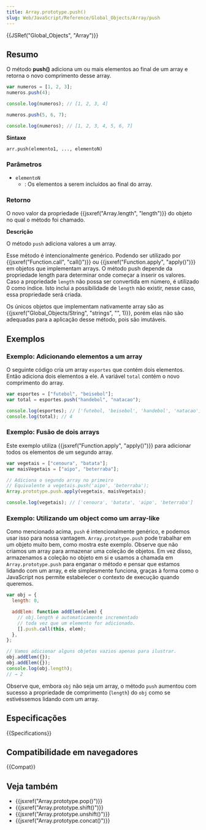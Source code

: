 ```yaml
---
title: Array.prototype.push()
slug: Web/JavaScript/Reference/Global_Objects/Array/push
---
```


{{JSRef("Global_Objects", "Array")}}

## Resumo

O método **push()** adiciona um ou mais elementos ao final de um array e retorna o novo comprimento desse array.

```js
var numeros = [1, 2, 3];
numeros.push(4);

console.log(numeros); // [1, 2, 3, 4]

numeros.push(5, 6, 7);

console.log(numeros); // [1, 2, 3, 4, 5, 6, 7]
```

**Sintaxe**

```
arr.push(elemento1, ..., elementoN)
```

### Parâmetros

- `elementoN`
  - : Os elementos a serem incluídos ao final do array.

### Retorno

O novo valor da propriedade {{jsxref("Array.length", "length")}} do objeto no qual o método foi chamado.

**Descrição**

O método `push` adiciona valores a um array.

Esse método é intencionalmente genérico. Podendo ser utilizado por {{jsxref("Function.call", "call()")}} ou {{jsxref("Function.apply", "apply()")}} em objetos que implementam arrays. O método push depende da propriedade length para determinar onde começar a inserir os valores. Caso a propriedade `length` não possa ser convertida em número, é utilizado 0 como índice. Isto inclui a possibilidade de `length` não existir, nesse caso, essa propriedade será criada.

Os únicos objetos que implementam nativamente array são as {{jsxref("Global_Objects/String", "strings", "", 1)}}, porém elas não são adequadas para a aplicação desse método, pois são imutáveis.

## Exemplos

### Exemplo: Adicionando elementos a um array

O seguinte código cria um array `esportes` que contém dois elementos. Então adiciona dois elementos a ele. A variável `total` contém o novo comprimento do array.

```js
var esportes = ["futebol", "beisebol"];
var total = esportes.push("handebol", "natacao");

console.log(esportes); // ['futebol, 'beisebol', 'handebol', 'natacao']
console.log(total); // 4
```

### Exemplo: Fusão de dois arrays

Este exemplo utiliza {{jsxref("Function.apply", "apply()")}} para adicionar todos os elementos de um segundo array.

```js
var vegetais = ["cenoura", "batata"];
var maisVegetais = ["aipo", "beterraba"];

// Adiciona o segundo array no primeiro
// Equivalente a vegetais.push('aipo', 'beterraba');
Array.prototype.push.apply(vegetais, maisVegetais);

console.log(vegetais); // ['cenoura', 'batata', 'aipo', 'beterraba']
```

### Exemplo: Utilizando um object como um array-like

Como mencionado acima, `push` é intencionalmente genérico, e podemos usar isso para nossa vantagem. `Array.prototype.push` pode trabalhar em um objeto muito bem, como mostra este exemplo. Observe que não criamos um array para armazenar uma coleção de objetos. Em vez disso, armazenamos a coleção no objeto em si e usamos a chamada em `Array.prototype.push` para enganar o método e pensar que estamos lidando com um array, e ele simplesmente funciona, graças à forma como o JavaScript nos permite estabelecer o contexto de execução quando queremos.

```js
var obj = {
  length: 0,

  addElem: function addElem(elem) {
    // obj.length é automaticamente incrementado
    // toda vez que um elemento for adicionado.
    [].push.call(this, elem);
  },
};

// Vamos adicionar alguns objetos vazios apenas para ilustrar.
obj.addElem({});
obj.addElem({});
console.log(obj.length);
// → 2
```

Observe que, embora `obj` não seja um array, o método `push` aumentou com sucesso a propriedade de comprimento (`length`) do `obj` como se estivéssemos lidando com um array.

## Especificações

{{Specifications}}

## Compatibilidade em navegadores

{{Compat}}

## Veja também

- {{jsxref("Array.prototype.pop()")}}
- {{jsxref("Array.prototype.shift()")}}
- {{jsxref("Array.prototype.unshift()")}}
- {{jsxref("Array.prototype.concat()")}}
